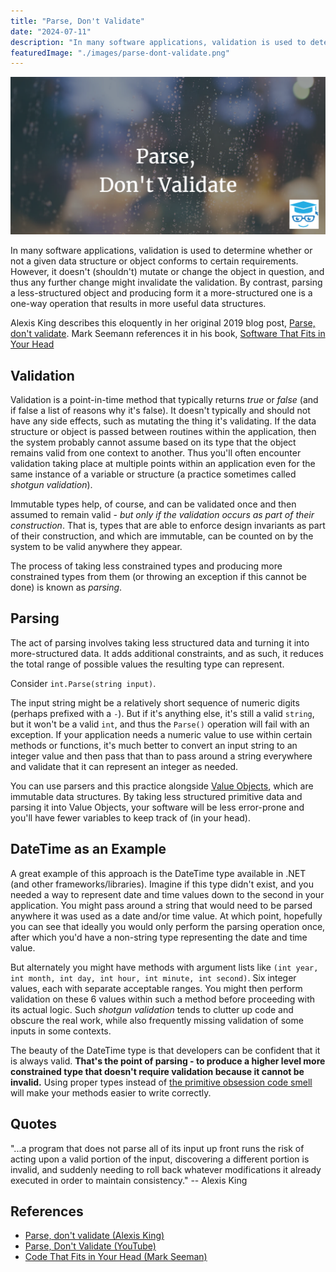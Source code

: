 ```yaml
---
title: "Parse, Don't Validate"
date: "2024-07-11"
description: "In many software applications, validation is used to determine whether or not a given data structure or object conforms to certain requirements. However, it doesn't (shouldn't) mutate or change the object in question, and thus any further change might invalidate the validation. By contrast, parsing a less-structured object and producing form it a more-structured one is a one-way operation that results in more useful data structures."
featuredImage: "./images/parse-dont-validate.png"
---
```


![Parse, Don't Validate](images/parse-dont-validate.png)

In many software applications, validation is used to determine whether or not a given data structure or object conforms to certain requirements. However, it doesn't (shouldn't) mutate or change the object in question, and thus any further change might invalidate the validation. By contrast, parsing a less-structured object and producing form it a more-structured one is a one-way operation that results in more useful data structures.

Alexis King describes this eloquently in her original 2019 blog post, [Parse, don't validate](https://lexi-lambda.github.io/blog/2019/11/05/parse-don-t-validate/). Mark Seemann references it in his book, [Software That Fits in Your Head](https://amzn.to/3xTL8NO)

## Validation

Validation is a point-in-time method that typically returns *true* or *false* (and if false a list of reasons why it's false). It doesn't typically and should not have any side effects, such as mutating the thing it's validating. If the data structure or object is passed between routines within the application, then the system probably cannot assume based on its type that the object remains valid from one context to another. Thus you'll often encounter validation taking place at multiple points within an application even for the same instance of a variable or structure (a practice sometimes called *shotgun validation*).

Immutable types help, of course, and can be validated once and then assumed to remain valid - *but only if the validation occurs as part of their construction*. That is, types that are able to enforce design invariants as part of their construction, and which are immutable, can be counted on by the system to be valid anywhere they appear.

The process of taking less constrained types and producing more constrained types from them (or throwing an exception if this cannot be done) is known as *parsing*.

## Parsing

The act of parsing involves taking less structured data and turning it into more-structured data. It adds additional constraints, and as such, it reduces the total range of possible values the resulting type can represent.

Consider `int.Parse(string input)`.

The input string might be a relatively short sequence of numeric digits (perhaps prefixed with a `-`). But if it's anything else, it's still a valid `string`, but it won't be a valid `int`, and thus the `Parse()` operation will fail with an exception. If your application needs a numeric value to use within certain methods or functions, it's much better to convert an input string to an integer value and then pass that than to pass around a string everywhere and validate that it can represent an integer as needed.

You can use parsers and this practice alongside [Value Objects](/domain-driven-design/value-object), which are immutable data structures. By taking less structured primitive data and parsing it into Value Objects, your software will be less error-prone and you'll have fewer variables to keep track of (in your head).

## DateTime as an Example

A great example of this approach is the DateTime type available in .NET (and other frameworks/libraries). Imagine if this type didn't exist, and you needed a way to represent date and time values down to the second in your application. You might pass around a string that would need to be parsed anywhere it was used as a date and/or time value. At which point, hopefully you can see that ideally you would only perform the parsing operation once, after which you'd have a non-string type representing the date and time value.

But alternately you might have methods with argument lists like `(int year, int month, int day, int hour, int minute, int second)`. Six integer values, each with separate acceptable ranges. You might then perform validation on these 6 values within such a method before proceeding with its actual logic. Such *shotgun validation* tends to clutter up code and obscure the real work, while also frequently missing validation of some inputs in some contexts.

The beauty of the DateTime type is that developers can be confident that it is always valid. **That's the point of parsing - to produce a higher level more constrained type that doesn't require validation because it cannot be invalid.** Using proper types instead of [the primitive obsession code smell](/antipatterns/code-smells) will make your methods easier to write correctly.

## Quotes

"...a program that does not parse all of its input up front runs the risk of acting upon a valid portion of the input, discovering a different portion is invalid, and suddenly needing to roll back whatever modifications it already executed in order to maintain consistency." -- Alexis King

## References

- [Parse, don't validate (Alexis King)](https://lexi-lambda.github.io/blog/2019/11/05/parse-don-t-validate/)
- [Parse, Don't Validate (YouTube)](https://www.youtube.com/watch?v=KQVy0CaB7ds&ab_channel=Ardalis)
- [Code That Fits in Your Head (Mark Seeman)](https://amzn.to/3xTL8NO)